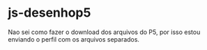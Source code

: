 # js-desenhop5

Nao sei como fazer o download dos arquivos do P5, por isso estou enviando o perfil com
os arquivos separados.
